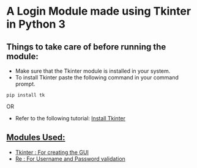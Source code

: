 # A Login Module made using Tkinter in Python 3

## Things to take care of before running the module:

- Make sure that the Tkinter module is installed in your system.
- To install Tkinter paste the following command in your command prompt.

```pip install tk```

OR 

- Refer to the following tutorial:
<a href = "https://www.tutorialspoint.com/how-to-install-tkinter-in-python"> Install Tkinter

## Modules Used:
- Tkinter : For creating the GUI
- Re : For Username and Password validation

